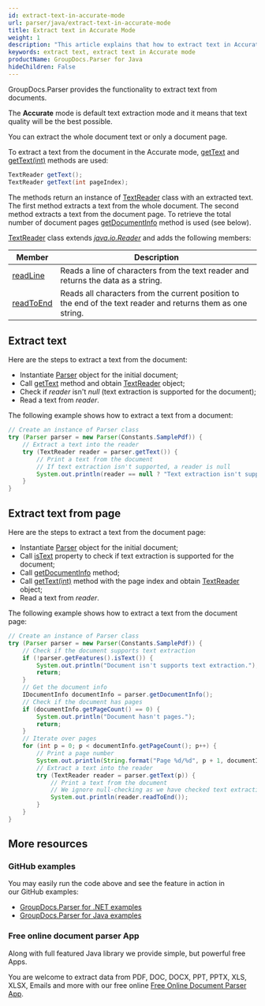 ```yaml
---
id: extract-text-in-accurate-mode
url: parser/java/extract-text-in-accurate-mode
title: Extract text in Accurate Mode
weight: 1
description: "This article explains that how to extract text in Accurate mode."
keywords: extract text, extract text in Accurate mode
productName: GroupDocs.Parser for Java
hideChildren: False
---
```

GroupDocs.Parser provides the functionality to extract text from documents.

The **Accurate** mode is default text extraction mode and it means that text quality will be the best possible.

You can extract the whole document text or only a document page.

To extract a text from the document in the Accurate mode, [getText](https://reference.groupdocs.com/java/parser/com.groupdocs.parser/Parser#getText()) and [getText(int)](https://reference.groupdocs.com/java/parser/com.groupdocs.parser/Parser#getText(int)) methods are used:

```java
TextReader getText();
TextReader getText(int pageIndex);
```

The methods return an instance of [TextReader](https://reference.groupdocs.com/java/parser/com.groupdocs.parser.data/TextReader) class with an extracted text. The first method extracts a text from the whole document. The second method extracts a text from the document page. To retrieve the total number of document pages [getDocumentInfo](https://reference.groupdocs.com/java/parser/com.groupdocs.parser/Parser#getDocumentInfo()) method is used (see below).

[TextReader](https://reference.groupdocs.com/java/parser/com.groupdocs.parser.data/TextReader) class extends [*java.io.Reader*](http://docs.oracle.com/javase/7/docs/api/java/io/Reader.html?is-external=true) and adds the following members:

| Member | Description |
| --- | --- |
| [readLine](https://reference.groupdocs.com/java/parser/com.groupdocs.parser.data/TextReader#readLine()) | Reads a line of characters from the text reader and returns the data as a string. |
| [readToEnd](https://reference.groupdocs.com/java/parser/com.groupdocs.parser.data/TextReader#readToEnd()) | Reads all characters from the current position to the end of the text reader and returns them as one string. |

## Extract text

Here are the steps to extract a text from the document:

*   Instantiate [Parser](https://reference.groupdocs.com/java/parser/com.groupdocs.parser/Parser) object for the initial document;
*   Call [getText](https://reference.groupdocs.com/java/parser/com.groupdocs.parser/Parser#getText()) method and obtain [TextReader](https://reference.groupdocs.com/java/parser/com.groupdocs.parser.data/TextReader) object;
*   Check if *reader* isn't *null* (text extraction is supported for the document);
*   Read a text from *reader*.

The following example shows how to extract a text from a document:

```java
// Create an instance of Parser class
try (Parser parser = new Parser(Constants.SamplePdf)) {
    // Extract a text into the reader
    try (TextReader reader = parser.getText()) {
        // Print a text from the document
        // If text extraction isn't supported, a reader is null
        System.out.println(reader == null ? "Text extraction isn't supported" : reader.readToEnd());
    }
} 
```

## Extract text from page

Here are the steps to extract a text from the document page:

*   Instantiate [Parser](https://reference.groupdocs.com/java/parser/com.groupdocs.parser/Parser) object for the initial document;
*   Call [isText](https://reference.groupdocs.com/java/parser/com.groupdocs.parser.options/Features#isText()) property to check if text extraction is supported for the document;
*   Call [getDocumentInfo](https://reference.groupdocs.com/java/parser/com.groupdocs.parser/Parser#getDocumentInfo()) method;
*   Call [getText(int)](https://reference.groupdocs.com/java/parser/com.groupdocs.parser/Parser#getText(int)) method with the page index and obtain [TextReader](https://reference.groupdocs.com/java/parser/com.groupdocs.parser.data/TextReader "class in com.groupdocs.parser.data") object;
*   Read a text from *reader*.

The following example shows how to extract a text from the document page:

```java
// Create an instance of Parser class
try (Parser parser = new Parser(Constants.SamplePdf)) {
    // Check if the document supports text extraction
    if (!parser.getFeatures().isText()) {
        System.out.println("Document isn't supports text extraction.");
        return;
    }
    // Get the document info
    IDocumentInfo documentInfo = parser.getDocumentInfo();
    // Check if the document has pages
    if (documentInfo.getPageCount() == 0) {
        System.out.println("Document hasn't pages.");
        return;
    }
    // Iterate over pages
    for (int p = 0; p < documentInfo.getPageCount(); p++) {
        // Print a page number
        System.out.println(String.format("Page %d/%d", p + 1, documentInfo.getPageCount()));
        // Extract a text into the reader
        try (TextReader reader = parser.getText(p)) {
            // Print a text from the document
            // We ignore null-checking as we have checked text extraction feature support earlier
            System.out.println(reader.readToEnd());
        }
    }
}
```

## More resources

### GitHub examples

You may easily run the code above and see the feature in action in our GitHub examples:

*   [GroupDocs.Parser for .NET examples](https://github.com/groupdocs-parser/GroupDocs.Parser-for-.NET)    
*   [GroupDocs.Parser for Java examples](https://github.com/groupdocs-parser/GroupDocs.Parser-for-Java)

### Free online document parser App

Along with full featured Java library we provide simple, but powerful free Apps.

You are welcome to extract data from PDF, DOC, DOCX, PPT, PPTX, XLS, XLSX, Emails and more with our free online [Free Online Document Parser App](https://products.groupdocs.app/parser).